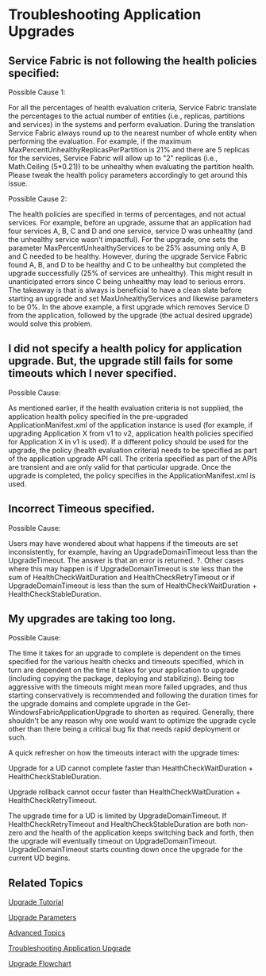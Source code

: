 <properties
   pageTitle="Service Fabric Application Upgrade: Troubleshooting"
   description="This article covers some common errors related to upgrading a Service Fabric application and how to resolve them."
   services="service-fabric"
   documentationCenter=".net"
   authors="mani-ramaswamy"
   manager="samgeo"
   editor=""/>

<tags
   ms.service="service-fabric"
   ms.devlang="dotnet"
   ms.topic="article"
   ms.tgt_pltfrm="NA"
   ms.workload="NA"
   ms.date="04/15/2015"
   ms.author="mani-ramaswamy"/>

# Troubleshooting Application Upgrades

## Service Fabric is not following the health policies specified:

Possible Cause 1:

 For all the percentages of health evaluation criteria, Service Fabric translate the percentages to the actual number of entities (i.e., replicas, partitions and services) in the systems and perform evaluation. During the translation Service Fabric always round up to the nearest number of whole entity when performing the evaluation. For example, if the maximum MaxPercentUnhealthyReplicasPerPartition is 21% and there are 5 replicas for the services, Service Fabric will allow up to "2" replicas (i.e., Math.Ceiling (5\*0.21)) to be unhealthy when evaluating the partition health.  Please tweak the health policy parameters accordingly to get around this issue.

Possible Cause 2:

The health policies are specified in terms of percentages, and not actual services. For example, before an upgrade, assume that an application had four services A, B, C and D and one service, service D was unhealthy (and the unhealthy service wasn't impactful). For the upgrade, one sets the parameter MaxPercentUnhealthyServices to be 25% assuming only A, B and C needed to be healthy. However, during the upgrade Service Fabric found A, B, and D to be healthy and C to be unhealthy but completed the upgrade successfully (25% of services are unhealthy).  This might result in unanticipated errors since C being unhealthy may lead to serious errors.   The takeaway is that is always is beneficial to have a clean slate before starting an upgrade and set MaxUnhealthyServices and likewise parameters to be 0%. In the above example, a first upgrade which removes Service D from the application, followed by the upgrade (the actual desired upgrade) would solve this problem.

## I did not specify a health policy for application upgrade. But, the upgrade still fails for some timeouts which I never specified.

Possible Cause:

As mentioned earlier, if the health evaluation criteria is not supplied, the application health policy specified in the pre-upgraded ApplicationManifest.xml of the application instance is used (for example, if upgrading Application X from v1 to v2, application health policies specified for Application X in v1 is used). If a different policy should be used for the upgrade, the policy (health evaluation criteria) needs to be specified as part of the application upgrade API call. The criteria specified as part of the APIs are transient and are only valid for that particular upgrade. Once the upgrade is completed, the policy specifies in the ApplicationManifest.xml is used.

## Incorrect Timeous specified.

Possible Cause:

Users may have wondered about what happens if the timeouts are set inconsistently, for example, having an UpgradeDomainTimeout less than the UpgradeTimeout. The answer is that an error is returned. ?.  Other cases where this may happen is if UpgradeDomainTimeout is ste less than the sum of HealthCheckWaitDuration and HealthCheckRetryTimeout or if UpgradeDomainTimeout is less than the sum of HealthCheckWaitDuration + HealthCheckStableDuration.



## My upgrades are taking too long.

Possible Cause:

The time it takes for an upgrade to complete is dependent on the times specified for the various health checks and timeouts specified, which in turn are dependent on the time it takes for your application to upgrade (including copying the package, deploying and stabilizing). Being too aggressive with the timeouts might mean more failed upgrades, and thus starting conservatively is recommended and following the duration times for the upgrade domains and complete upgrade in the Get-WindowsFabricApplicationUpgrade to shorten as required. Generally, there shouldn't be any reason why one would want to optimize the upgrade cycle other than there being a critical bug fix that needs rapid deployment or such.

A quick refresher on how the timeouts interact with the upgrade times:

Upgrade for a UD cannot complete faster than HealthCheckWaitDuration + HealthCheckStableDuration.

Upgrade rollback cannot occur faster than HealthCheckWaitDuration + HealthCheckRetryTimeout.

The upgrade time for a UD is limited by UpgradeDomainTimeout.  If HealthCheckRetryTimeout and HealthCheckStableDuration are both non-zero and the health of the application keeps switching back and forth, then the upgrade will eventually timeout on UpgradeDomainTimeout. UpgradeDomainTimeout starts counting down once the upgrade for the current UD begins.

## Related Topics


[Upgrade Tutorial](./service-fabric-application-upgrade-tutorial)

[Upgrade Parameters](./service-fabric-application-upgrade-parameters)

[Advanced Topics](./service-fabric-application-upgrade-advanced)

[Troubleshooting Application Upgrade ](./service-fabric-application-troubleshooting)

[Upgrade Flowchart](./service-fabric-application-upgrade-flowchart)
